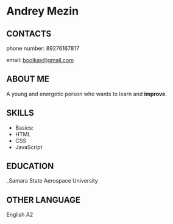 # Andrey Mezin

## CONTACTS
phone number: 89276167817

email: boolkav@gmail.com

## ABOUT ME
A young and energetic person who wants to learn and **improve**.

## SKILLS
* Basics:
* HTML
* CSS
* JavaScript

## EDUCATION
_Samara State Aerospace University

## OTHER LANGUAGE
English A2
